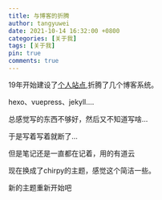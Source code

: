 ```yaml
---
title: 与博客的折腾
author: tangyuwei
date: 2021-10-14 16:32:00 +0800
categories: [关于我]
tags: [关于我]
pin: true
comments: true
---
```

19年开始建设了[个人站点](https://tangyuewei.com),折腾了几个博客系统。


hexo、vuepress、jekyll....


总感觉写的东西不够好，然后又不知道写啥...



于是写着写着就断了...


但是笔记还是一直都在记着，用的有道云


现在换成了chirpy的主题，感觉这个简洁一些。


新的主题重新开始吧


